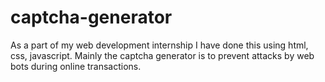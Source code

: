 # captcha-generator
As a part of my web development internship I have done this using html, css, javascript. Mainly the captcha generator is to prevent attacks by web bots during online transactions.
